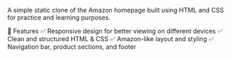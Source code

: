 A simple static clone of the Amazon homepage built using HTML and CSS for practice and learning purposes.

📌 Features
✅ Responsive design for better viewing on different devices
✅ Clean and structured HTML & CSS
✅ Amazon-like layout and styling
✅ Navigation bar, product sections, and footer
